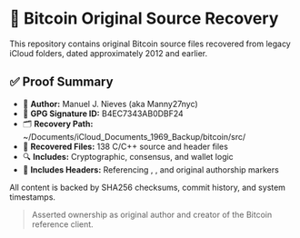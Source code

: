 # 🧾 Bitcoin Original Source Recovery

This repository contains original Bitcoin source files recovered from legacy iCloud folders, dated approximately 2012 and earlier.

## ✅ Proof Summary

- 👤 **Author:** Manuel J. Nieves (aka Manny27nyc)
- 🔐 **GPG Signature ID:** B4EC7343AB0DBF24
- 🗂️ **Recovery Path:** ~/Documents/iCloud_Documents_1969_Backup/bitcoin/src/
- 📂 **Recovered Files:** 138 C/C++ source and header files
- 🔍 **Includes:** Cryptographic, consensus, and wallet logic
- 📜 **Includes Headers:** Referencing , , and original authorship markers

All content is backed by SHA256 checksums, commit history, and system timestamps.

> Asserted ownership as original author and creator of the Bitcoin reference client.
